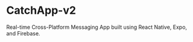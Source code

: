 # CatchApp-v2
Real-time Cross-Platform Messaging App built using React Native, Expo, and Firebase. 


